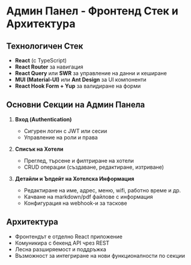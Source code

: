 # Админ Панел - Фронтенд Стек и Архитектура

## Технологичен Стек

- **React** (с TypeScript)  
- **React Router** за навигация  
- **React Query** или **SWR** за управление на данни и кеширане  
- **MUI (Material-UI)** или **Ant Design** за UI компоненти  
- **React Hook Form + Yup** за валидиране на форми  

## Основни Секции на Админ Панела

1. **Вход (Authentication)**  
   - Сигурен логин с JWT или сесии  
   - Управление на роли и права  

2. **Списък на Хотели**  
   - Преглед, търсене и филтриране на хотели  
   - CRUD операции (създаване, редактиране, изтриване)  

3. **Детайли и Ъпдейт на Хотелска Информация**  
   - Редактиране на име, адрес, меню, wifi, работно време и др.  
   - Качване на markdown/pdf файлове с информация  
   - Конфигурация на webhook-и за таскове  

## Архитектура

- Фронтендът е отделно React приложение  
- Комуникира с бекенд API чрез REST  
- Лесна разширяемост и поддръжка  
- Възможност за интегриране на нови функционалности по секции


